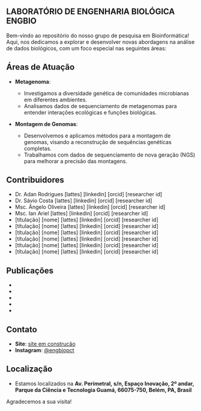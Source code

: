 ## LABORATÓRIO DE ENGENHARIA BIOLÓGICA ENGBIO

Bem-vindo ao repositório do nosso grupo de pesquisa em Bioinformática! Aqui, nos dedicamos a explorar e desenvolver novas abordagens na análise de dados biológicos, com um foco especial nas seguintes áreas:

## Áreas de Atuação

- **Metagenoma**: 
  - Investigamos a diversidade genética de comunidades microbianas em diferentes ambientes.
  - Analisamos dados de sequenciamento de metagenomas para entender interações ecológicas e funções biológicas.

- **Montagem de Genomas**:
  - Desenvolvemos e aplicamos métodos para a montagem de genomas, visando a reconstrução de sequências genéticas completas.
  - Trabalhamos com dados de sequenciamento de nova geração (NGS) para melhorar a precisão das montagens.

## Contribuidores

- Dr. Adan Rodrigues [lattes] [linkedin] [orcid] [researcher id]
- Dr. Sávio Costa [lattes] [linkedin] [orcid] [researcher id]
- Msc. Ângelo Oliveira [lattes] [linkedin] [orcid] [researcher id]
- Msc. Ian Ariel [lattes] [linkedin] [orcid] [researcher id]
- [títulação] [nome] [lattes] [linkedin] [orcid] [researcher id]
- [títulação] [nome] [lattes] [linkedin] [orcid] [researcher id]
- [títulação] [nome] [lattes] [linkedin] [orcid] [researcher id]
- [títulação] [nome] [lattes] [linkedin] [orcid] [researcher id]
- [títulação] [nome] [lattes] [linkedin] [orcid] [researcher id]
- [títulação] [nome] [lattes] [linkedin] [orcid] [researcher id]

## Publicações

-
-
-
-
-

## Contato

- **Site**: [site em construção](sites.google.com/view/engbio) 
- **Instagram**: [@engbiopct](instagram.com/engbiopct)

## Localização

- Estamos localizados na **Av. Perimetral, s/n, Espaço Inovação, 2º andar, Parque da Ciência e Tecnologia Guamá, 66075-750, Belém, PA, Brasil**

Agradecemos a sua visita!
